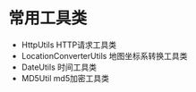 # 常用工具类
 - HttpUtils HTTP请求工具类
 - LocationConverterUtils 地图坐标系转换工具类
 - DateUtils 时间工具类
 - MD5Util md5加密工具类